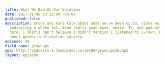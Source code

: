 ```yaml
---
title: What We Did On Our Vacation
date: 2017-11-06 13:32:00 -06:00
published: false
description: Brook and Kari talk about what we've been up to, since we haven't been
  podcasting a whole lot. Some really good book, movie, TV, and podcast recommendations
  here. I [Kari] can't believe I didn't mention I listened to S-Town. Plus, we talk
  about gender confirmation surgery.
episode: 36
Field name: grownups
mp3: http://podcasts-1.feedpress.co/10589/grownups36.mp3
layout: episode
---
```


